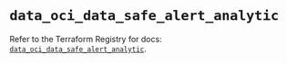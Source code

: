 # `data_oci_data_safe_alert_analytic`

Refer to the Terraform Registry for docs: [`data_oci_data_safe_alert_analytic`](https://registry.terraform.io/providers/hashicorp/oci/7.19.0/docs/data-sources/data_safe_alert_analytic).
